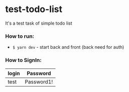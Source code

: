 # test-todo-list
It's a test task of simple todo list

### How to run:
- `$ yarn dev` - start back and front (back need for auth)

### How to SignIn:
| login | Password |
|-------|----------|
| test  | Password1! |
